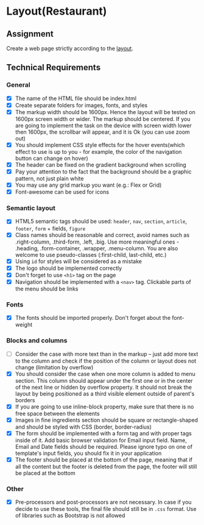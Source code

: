 # Layout(Restaurant)

## Assignment 
Create a web page strictly according to the [layout](https://www.dropbox.com/s/xvhx2kxlvzxu5n0/Restaurant_2.psd?dl=0).

## Technical Requirements

### General

- [x] The name of the HTML file should be index.html
- [x] Create separate folders for images, fonts, and styles
- [x] The markup width should be 1600px. Hence the layout will be tested on 1600px screen width or wider. The markup should be centered. If you are going to implement the task on the device with screen width lower then 1600px, the scrollbar will appear, and it is Ok (you can use zoom out)
- [x] You should implement CSS style effects for the hover events(which effect to use is up to you - for example, the color of the navigation button can change on hover)
- [x] The header can be fixed on the gradient background when scrolling
- [x] Pay your attention to the fact that the background should be a graphic pattern, not just plain white
- [x] You may use any grid markup you want (e.g.: Flex or Grid)
- [x] Font-awesome can be used for icons

### Semantic layout

- [x] HTML5 semantic tags should be used: `header`, `nav`, `section`, `article`, `footer`, `form` + fields, `figure`
- [x] Class names should be reasonable and correct, avoid names such as .right-column, .third-form, .left, .big. Use more meaningful ones - .heading, .form-container, .wrapper, .menu-column. You are also welcome to use pseudo-classes (:first-child, last-child, etc.)
- [x] Using `id` for styles will be considered as a mistake
- [x] The logo should be implemented correctly
- [x] Don't forget to use `<h1>` tag on the page
- [x] Navigation should be implemented with a `<nav>` tag. Clickable parts of the menu should be links

### Fonts
- [x] The fonts should be imported properly. Don't forget about the font-weight

### Blocks and columns

- [ ] Consider the case with more text than in the markup – just add more text to the column and check if the position of the column or layout does not change (limitation by overflow)
- [x] You should consider the case when one more column is added to menu section. This column should appear under the first one or in the center of the next line or hidden by overflow property. It should not break the layout by being positioned as a third visible element outside of parent's borders
- [x] If you are going to use inline-block property, make sure that there is no free space between the elements
- [x] Images in fine ingredients section should be square or rectangle-shaped and should be styled with CSS (border, border-radius)
- [x] The form should be implemented with a form tag and with proper tags inside of it. Add basic browser validation for Email input field. Name, Email and Date fields should be required. Please ignore typo on one of template's input fields, you should fix it in your application
- [x] The footer should be placed at the bottom of the page, meaning that if all the content but the footer is deleted from the page, the footer will still be placed at the bottom

### Other

- [x] Pre-processors and post-processors are not necessary. In case if you decide to use these tools, the final file should still be in `.css` format. Use of libraries such as Bootstrap is not allowed
